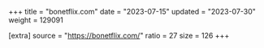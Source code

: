 +++
title = "bonetflix.com"
date = "2023-07-15"
updated = "2023-07-30"
weight = 129091

[extra]
source = "https://bonetflix.com/"
ratio = 27
size = 126
+++
